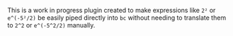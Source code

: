 This is a work in progress plugin created to make expressions like `2²` or `e^(-5²/2)`
be easily piped directly into `bc` without needing to translate them to `2^2` or `e^(-5^2/2)` manually.
